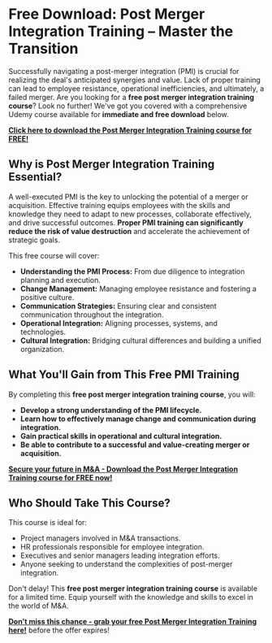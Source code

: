 # Free Download: Post Merger Integration Training – Master the Transition

Successfully navigating a post-merger integration (PMI) is crucial for realizing the deal's anticipated synergies and value. Lack of proper training can lead to employee resistance, operational inefficiencies, and ultimately, a failed merger. Are you looking for a **free post merger integration training course**? Look no further! We've got you covered with a comprehensive Udemy course available for **immediate and free download** below.

[**Click here to download the Post Merger Integration Training course for FREE!**](https://udemywork.com/post-merger-integration-training)

## Why is Post Merger Integration Training Essential?

A well-executed PMI is the key to unlocking the potential of a merger or acquisition. Effective training equips employees with the skills and knowledge they need to adapt to new processes, collaborate effectively, and drive successful outcomes. **Proper PMI training can significantly reduce the risk of value destruction** and accelerate the achievement of strategic goals.

This free course will cover:

*   **Understanding the PMI Process:** From due diligence to integration planning and execution.
*   **Change Management:** Managing employee resistance and fostering a positive culture.
*   **Communication Strategies:** Ensuring clear and consistent communication throughout the integration.
*   **Operational Integration:** Aligning processes, systems, and technologies.
*   **Cultural Integration:** Bridging cultural differences and building a unified organization.

## What You'll Gain from This Free PMI Training

By completing this **free post merger integration training course**, you will:

*   **Develop a strong understanding of the PMI lifecycle.**
*   **Learn how to effectively manage change and communication during integration.**
*   **Gain practical skills in operational and cultural integration.**
*   **Be able to contribute to a successful and value-creating merger or acquisition.**

[**Secure your future in M&A - Download the Post Merger Integration Training course for FREE now!**](https://udemywork.com/post-merger-integration-training)

## Who Should Take This Course?

This course is ideal for:

*   Project managers involved in M&A transactions.
*   HR professionals responsible for employee integration.
*   Executives and senior managers leading integration efforts.
*   Anyone seeking to understand the complexities of post-merger integration.

Don't delay! This **free post merger integration training course** is available for a limited time. Equip yourself with the knowledge and skills to excel in the world of M&A.

**[Don’t miss this chance - grab your free Post Merger Integration Training here!](https://udemywork.com/post-merger-integration-training)** before the offer expires!

